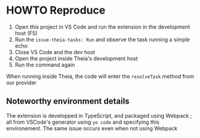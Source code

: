 # HOWTO Reproduce

1. Open this project in VS Code and run the extension in the development host (F5)
2. Run the `issue-theia-tasks: Run` and observe the task running a simple echo
3. Close VS Code and the dev host
4. Open the project inside Theia's development host
5. Run the command again

When running inside Theia, the code will enter the `resolveTask` method from our provider

## Noteworthy environment details

The extension is developped in TypeScript, and packaged using Webpack ; all from VSCode's generator using `yo code` and specifying this environement. The same issue occurs even when not using Webpack
